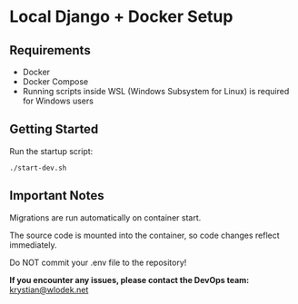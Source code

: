 # Local Django + Docker Setup

## Requirements
- Docker  
- Docker Compose  
- Running scripts inside WSL (Windows Subsystem for Linux) is required for Windows users

## Getting Started
Run the startup script:
```
./start-dev.sh
```

## Important Notes
Migrations are run automatically on container start.

The source code is mounted into the container, so code changes reflect immediately.

Do NOT commit your .env file to the repository!


**If you encounter any issues, please contact the DevOps team:**
krystian@wlodek.net